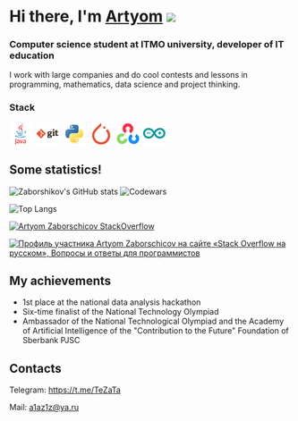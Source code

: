 # Hi there, I'm [Artyom](https://github.com/zaborshikov/) ![](https://github.com/blackcater/blackcater/raw/main/images/Hi.gif) 
### Computer science student at ITMO university, developer of IT education
I work with large companies and do cool contests and lessons in programming, mathematics, data science and project thinking.

### Stack
<img src="https://github.com/devicons/devicon/blob/master/icons/java/java-original-wordmark.svg" title="Java" alt="Java" width="40" height="40"/>&nbsp;
<img src="https://github.com/devicons/devicon/blob/master/icons/git/git-original-wordmark.svg" title="Git" alt="Git" width="40" height="40"/>&nbsp;
<img src="https://github.com/devicons/devicon/blob/master/icons/python/python-original.svg" title="Python" alt="Python" width="40" height="40"/>&nbsp;
<img src="https://github.com/devicons/devicon/blob/master/icons/pytorch/pytorch-original.svg" title="Pytorch" alt="Pytorch" width="40" height="40"/>&nbsp;
<img src="https://github.com/devicons/devicon/blob/master/icons/opencv/opencv-original.svg" title="OpenCV" alt="OpenCV" width="40" height="40"/>&nbsp;
<img src="https://github.com/devicons/devicon/blob/master/icons/arduino/arduino-original.svg" title="Arduino" alt="Arduino" width="40" height="40"/>&nbsp;

<!--
**zaborshikov/zaborshikov** is a ✨ _special_ ✨ repository because its `README.md` (this file) appears on your GitHub profile.

Here are some ideas to get you started:

- 🔭 I’m currently working on ...
- 🌱 I’m currently learning ...
- 👯 I’m looking to collaborate on ...
- 🤔 I’m looking for help with ...
- 💬 Ask me about ...
- 📫 How to reach me: ...
- 😄 Pronouns: ...
- ⚡ Fun fact: ...
-->

## Some statistics!
![Zaborshikov's GitHub stats](https://github-readme-stats.vercel.app/api?username=zaborshikov&show_icons=true&theme=radical)
![Codewars](https://github.r2v.ch/codewars?user=zaborshicov&theme=gradient)

![Top Langs](https://github-readme-stats.vercel.app/api/top-langs/?username=zaborshikov&layout=donut)

[![Artyom Zaborschicov StackOverflow](https://github-readme-stackoverflow.vercel.app/?userID=16548865&theme=dark)](https://stackoverflow.com/users/6558042/omid-nikrah)

<a href="https://ru.stackoverflow.com/users/321763/artyom-zaborschicov"><img src="https://ru.stackoverflow.com/users/flair/321763.png" width="208" height="58" alt="Профиль участника Artyom Zaborschicov на сайте &#171;Stack Overflow на русском&#187;, Вопросы и ответы для программистов" title="Профиль участника Artyom Zaborschicov на сайте &#171;Stack Overflow на русском&#187;, Вопросы и ответы для программистов"></a>

## My achievements
- 1st place at the national data analysis hackathon <!-- (github: ; dimploma: ) -->
- Six-time finalist of the National Technology Olympiad
- Ambassador of the National Technological Olympiad and the Academy of Artificial Intelligence of the "Contribution to the Future" Foundation of Sberbank PJSC


## Contacts 
Telegram: https://t.me/TeZaTa

Mail: a1az1z@ya.ru

